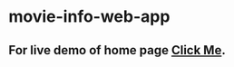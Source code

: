 # movie-info-web-app
## For live demo of home page [Click Me](https://ajaymourya1234.github.io/movie-info-web-app).

